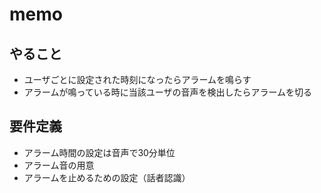 # memo

## やること

- ユーザごとに設定された時刻になったらアラームを鳴らす
- アラームが鳴っている時に当該ユーザの音声を検出したらアラームを切る

## 要件定義

- アラーム時間の設定は音声で30分単位
- アラーム音の用意
- アラームを止めるための設定（話者認識）